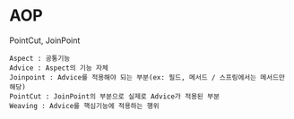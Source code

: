 # AOP
PointCut, JoinPoint

```
Aspect : 공통기능
Advice : Aspect의 기능 자체
Joinpoint : Advice를 적용해야 되는 부분(ex: 필드, 메서드 / 스프링에서는 메서드만 해당)
PointCut : JoinPoint의 부분으로 실제로 Advice가 적용된 부분
Weaving : Advice를 핵심기능에 적용하는 행위
```
